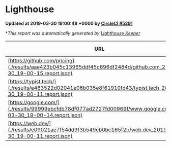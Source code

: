 
# Lighthouse

**Updated at 2019-03-30 19:00:48 +0000 by [CircleCI #5291](https://circleci.com/gh/ItinerisLtd/lighthouse-keeper-example/5291)**

**This report was automatically generated by [Lighthouse Keeper](https://github.com/itinerisltd/lighthouse-keeper)*

| URL | Performance | Accessibility | Best Practices | SEO | PWA | Updated At |
| --- | --- | --- | --- | --- | --- | --- |
| [https://github.com/pricing](./results/aae423b045c13965ddf45c696df2484d/github.com_2019-03-30_19-00-15.report.json) | 0.87 | 0.89 | 0.93 | 0.9 | 0.58 | 2019-03-30T19:00:15.648Z |
| [https://typist.tech/](./results/e463522d02041e06b035e8f61910fd43/typist.tech_2019-03-30_19-00-11.report.json) | 1 |  |  |  |  | 2019-03-30T19:00:11.421Z |
| [https://google.com/](./results/99999ebcfdb78df077ad2727fd00969f/www.google.com_2019-03-30_19-00-14.report.json) | 0.94 | 0.71 | 0.93 | 0.82 | 0.58 | 2019-03-30T19:00:14.538Z |
| [https://web.dev/](./results/e09021ae7f54dd9f3b549cb0bc165f2b/web.dev_2019-03-30_19-00-11.report.json) | 0.94 | 0.93 | 1 | 0.96 | 1 | 2019-03-30T19:00:11.638Z |

